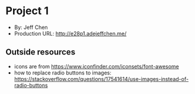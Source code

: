 # Project 1
+ By: Jeff Chen
+ Production URL: <http://e28p1.adejeffchen.me/>

## Outside resources
+ icons are from <https://www.iconfinder.com/iconsets/font-awesome>
+ how to replace radio buttons to images: <https://stackoverflow.com/questions/17541614/use-images-instead-of-radio-buttons> 
